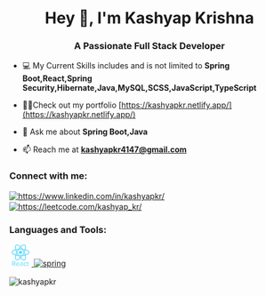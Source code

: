 <h1 align="center">Hey 👋, I'm Kashyap Krishna</h1>
<h3 align="center">A Passionate Full Stack Developer</h3>

- 💻 My Current Skills includes and is not limited to **Spring Boot,React,Spring Security,Hibernate,Java,MySQL,SCSS,JavaScript,TypeScript**

- 👨‍💻Check out my portfolio [https://kashyapkr.netlify.app/](https://kashyapkr.netlify.app/)

- 💬 Ask me about **Spring Boot,Java**

- 📫 Reach me at **kashyapkr4147@gmail.com**

<h3 align="left">Connect with me:</h3>
<p align="left">
<a href="https://www.linkedin.com/in/kashyapkr/" target="blank"><img align="center" src="https://raw.githubusercontent.com/rahuldkjain/github-profile-readme-generator/master/src/images/icons/Social/linked-in-alt.svg" alt="https://www.linkedin.com/in/kashyapkr/" height="30" width="40" /></a>
<a href="https://leetcode.com/kashyap_kr/" target="blank"><img align="center" src="https://raw.githubusercontent.com/rahuldkjain/github-profile-readme-generator/master/src/images/icons/Social/leet-code.svg" alt="https://leetcode.com/kashyap_kr/" height="30" width="40" /></a>
</p>

<h3 align="left">Languages and Tools:</h3>
<p align="left"> <a href="https://reactjs.org/" target="_blank" rel="noreferrer"> <img src="https://raw.githubusercontent.com/devicons/devicon/master/icons/react/react-original-wordmark.svg" alt="react" width="40" height="40"/> </a> <a href="https://spring.io/" target="_blank" rel="noreferrer"> <img src="https://www.vectorlogo.zone/logos/springio/springio-icon.svg" alt="spring" width="40" height="40"/> </a> </p>

<p><img align="center" src="https://github-readme-stats.vercel.app/api/top-langs?username=kashyapkr&show_icons=true&locale=en&layout=compact" alt="kashyapkr" /></p>
